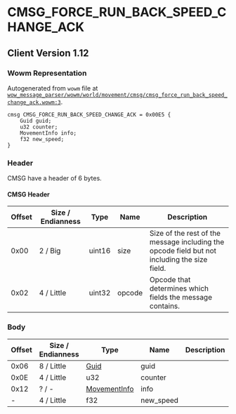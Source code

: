 # CMSG_FORCE_RUN_BACK_SPEED_CHANGE_ACK

## Client Version 1.12

### Wowm Representation

Autogenerated from `wowm` file at [`wow_message_parser/wowm/world/movement/cmsg/cmsg_force_run_back_speed_change_ack.wowm:3`](https://github.com/gtker/wow_messages/tree/main/wow_message_parser/wowm/world/movement/cmsg/cmsg_force_run_back_speed_change_ack.wowm#L3).
```rust,ignore
cmsg CMSG_FORCE_RUN_BACK_SPEED_CHANGE_ACK = 0x00E5 {
    Guid guid;
    u32 counter;
    MovementInfo info;
    f32 new_speed;
}
```
### Header

CMSG have a header of 6 bytes.

#### CMSG Header

| Offset | Size / Endianness | Type   | Name   | Description |
| ------ | ----------------- | ------ | ------ | ----------- |
| 0x00   | 2 / Big           | uint16 | size   | Size of the rest of the message including the opcode field but not including the size field.|
| 0x02   | 4 / Little        | uint32 | opcode | Opcode that determines which fields the message contains.|

### Body

| Offset | Size / Endianness | Type | Name | Description | Comment |
| ------ | ----------------- | ---- | ---- | ----------- | ------- |
| 0x06 | 8 / Little | [Guid](../spec/packed-guid.md) | guid |  |  |
| 0x0E | 4 / Little | u32 | counter |  |  |
| 0x12 | ? / - | [MovementInfo](movementinfo.md) | info |  |  |
| - | 4 / Little | f32 | new_speed |  |  |

